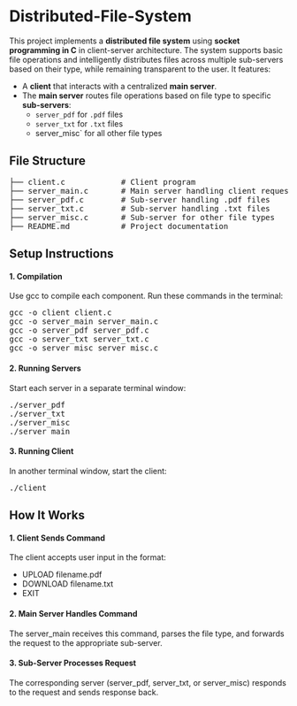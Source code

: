# Distributed-File-System
This project implements a **distributed file system** using **socket programming in C** in client-server architecture. The system supports basic file operations and intelligently distributes files across multiple sub-servers based on their type, while remaining transparent to the user. It features:

- A **client** that interacts with a centralized **main server**.
- The **main server** routes file operations based on file type to specific **sub-servers**:
  - `server_pdf` for `.pdf` files
  - `server_txt` for `.txt` files
  - server_misc` for all other file types

## File Structure
<pre>
├── client.c            # Client program
├── server_main.c       # Main server handling client requests 
├── server_pdf.c        # Sub-server handling .pdf files 
├── server_txt.c        # Sub-server handling .txt files 
├── server_misc.c       # Sub-server for other file types 
├── README.md           # Project documentation 
</pre>

## Setup Instructions

#### 1. Compilation
Use gcc to compile each component. Run these commands in the terminal:
<pre>
gcc -o client client.c 
gcc -o server_main server_main.c 
gcc -o server_pdf server_pdf.c
gcc -o server_txt server_txt.c
gcc -o server_misc server_misc.c 
</pre>

#### 2. Running Servers
Start each server in a separate terminal window:
<pre>
./server_pdf
./server_txt
./server_misc
./server_main
</pre>

#### 3. Running Client
In another terminal window, start the client:
<pre>./client </pre>

## How It Works

#### 1. Client Sends Command
The client accepts user input in the format:
- UPLOAD filename.pdf
- DOWNLOAD filename.txt
- EXIT

#### 2. Main Server Handles Command
The server_main receives this command, parses the file type, and forwards the request to the appropriate sub-server.

#### 3. Sub-Server Processes Request
The corresponding server (server_pdf, server_txt, or server_misc) responds to the request and sends response back.
